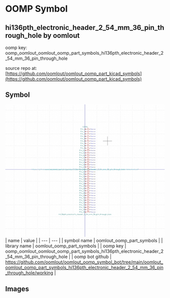 # OOMP Symbol  
## hi136pth_electronic_header_2_54_mm_36_pin_through_hole  by oomlout  
  
oomp key: oomp_oomlout_oomlout_oomp_part_symbols_hi136pth_electronic_header_2_54_mm_36_pin_through_hole  
  
source repo at: [https://github.com/oomlout/oomlout_oomp_part_kicad_symbols](https://github.com/oomlout/oomlout_oomp_part_kicad_symbols)  
## Symbol  
  
[![working.png](working_600.png)](working.png)  
| name | value | 
| --- | --- | 
| symbol name | oomlout_oomp_part_symbols | 
| library name | oomlout_oomp_part_symbols | 
| oomp key | oomp_oomlout_oomlout_oomp_part_symbols_hi136pth_electronic_header_2_54_mm_36_pin_through_hole | 
| oomp bot github | https://github.com/oomlout/oomlout_oomp_symbol_bot/tree/main/oomlout_oomlout_oomp_part_symbols_hi136pth_electronic_header_2_54_mm_36_pin_through_hole/working | 
## Images  
